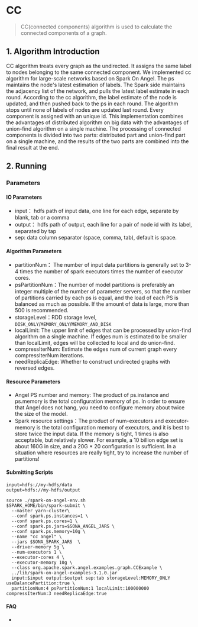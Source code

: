# CC

> CC(connected components) algorithm is used to calculate the connected components of a graph.

## 1. Algorithm Introduction
CC algorithm treats every graph as the undirected. It assigns the same label to nodes belonging to the same connected component. We implemented cc algorithm for large-scale networks based on Spark On Angel.
The ps maintains the node's latest estimation of labels.
The Spark side maintains the adjacency list of the network, and pulls the latest label estimate in each round.
According to the cc algorithm, the label estimate of the node is updated, and then pushed back to the ps in each round.
The algorithm stops until none of labels of nodes are updated last round.
Every component is assigned with an unique id.
This implementation combines the advantages of distributed algorithm on big data with the advantages of union-find algorithm on a single machine.
The processing of connected components is divided into two parts: distributed part and union-find part on a single machine, and the results of the two parts are combined into the final result at the end.

## 2. Running

### Parameters
#### IO Parameters
- input： hdfs path of input data, one line for each edge, separate by blank, tab or a comma
- output： hdfs path of output, each line for a pair of node id with its label, separated by tap
- sep: data column separator (space, comma, tab), default is space.

#### Algorithm Parameters
- partitionNum： The number of input data partitions is generally set to 3-4 times the number of spark executors times the number of executor cores.
- psPartitionNum：The number of model partitions is preferably an integer multiple of the number of parameter servers, so that the number of partitions carried by each ps is equal, and the load of each PS is balanced as much as possible. If the amount of data is large, more than 500 is recommended.
- storageLevel：RDD storage level, `DISK_ONLY`/`MEMORY_ONLY`/`MEMORY_AND_DISK`
- localLimit: The upper limit of edges that can be processed by union-find algorithm on a single machine. If edges num is estimated to be smaller than localLimit, edges will be collected to local and do union-find.
- compressIterNum: Estimate the edges num of current graph every compressIterNum iterations.
- needReplicaEdge: Whether to construct undirected graphs with reversed edges.


#### Resource Parameters
- Angel PS number and memory: The product of ps.instance and ps.memory is the total configuration memory of ps. In order to ensure that Angel does not hang, you need to configure memory about twice the size of the model.
- Spark resource settings：The product of num-executors and executor-memory is the total configuration memory of executors, and it is best to store twice the input data. If the memory is tight, 1 times is also acceptable, but relatively slower. For example, a 10 billion edge set is about 160G in size, and a 20G * 20 configuration is sufficient. In a situation where resources are really tight, try to increase the number of partitions!

#### Submitting Scripts

```
input=hdfs://my-hdfs/data
output=hdfs://my-hdfs/output

source ./spark-on-angel-env.sh
$SPARK_HOME/bin/spark-submit \
  --master yarn-cluster\
  --conf spark.ps.instances=1 \
  --conf spark.ps.cores=1 \
  --conf spark.ps.jars=$SONA_ANGEL_JARS \
  --conf spark.ps.memory=10g \
  --name "cc angel" \
  --jars $SONA_SPARK_JARS  \
  --driver-memory 5g \
  --num-executors 1 \
  --executor-cores 4 \
  --executor-memory 10g \
  --class org.apache.spark.angel.examples.graph.CCExample \
  ../lib/spark-on-angel-examples-3.1.0.jar
  input:$input output:$output sep:tab storageLevel:MEMORY_ONLY useBalancePartition:true \
  partitionNum:4 psPartitionNum:1 localLimit:100000000 compressIterNum:3 needReplicaEdge:true
```

#### FAQ
-